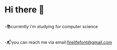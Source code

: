# Hi there 👋
##
-📚currently i'm studying for computer science

##
-📬you can reach me via email:firelifefont@gmail.com

